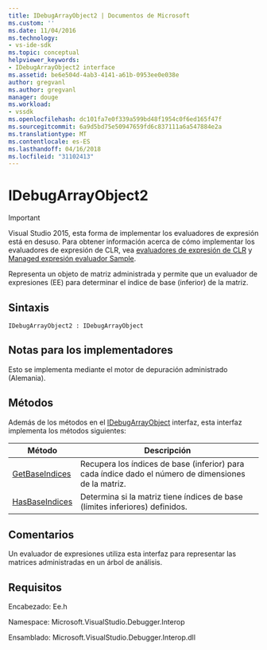 ```yaml
---
title: IDebugArrayObject2 | Documentos de Microsoft
ms.custom: ''
ms.date: 11/04/2016
ms.technology:
- vs-ide-sdk
ms.topic: conceptual
helpviewer_keywords:
- IDebugArrayObject2 interface
ms.assetid: be6e504d-4ab3-4141-a61b-0953ee0e038e
author: gregvanl
ms.author: gregvanl
manager: douge
ms.workload:
- vssdk
ms.openlocfilehash: dc101fa7e0f339a599bd48f1954c0f6ed165f47f
ms.sourcegitcommit: 6a9d5bd75e50947659fd6c837111a6a547884e2a
ms.translationtype: MT
ms.contentlocale: es-ES
ms.lasthandoff: 04/16/2018
ms.locfileid: "31102413"
---
```

# <a name="idebugarrayobject2"></a>IDebugArrayObject2
> [!IMPORTANT]
>  Visual Studio 2015, esta forma de implementar los evaluadores de expresión está en desuso. Para obtener información acerca de cómo implementar los evaluadores de expresión de CLR, vea [evaluadores de expresión de CLR](https://github.com/Microsoft/ConcordExtensibilitySamples/wiki/CLR-Expression-Evaluators) y [Managed expresión evaluador Sample](https://github.com/Microsoft/ConcordExtensibilitySamples/wiki/Managed-Expression-Evaluator-Sample).  
  
 Representa un objeto de matriz administrada y permite que un evaluador de expresiones (EE) para determinar el índice de base (inferior) de la matriz.  
  
## <a name="syntax"></a>Sintaxis  
  
```  
IDebugArrayObject2 : IDebugArrayObject  
```  
  
## <a name="notes-for-implementers"></a>Notas para los implementadores  
 Esto se implementa mediante el motor de depuración administrado (Alemania).  
  
## <a name="methods"></a>Métodos  
 Además de los métodos en el [IDebugArrayObject](../../../extensibility/debugger/reference/idebugarrayobject.md) interfaz, esta interfaz implementa los métodos siguientes:  
  
|Método|Descripción|  
|------------|-----------------|  
|[GetBaseIndices](../../../extensibility/debugger/reference/idebugarrayobject2-getbaseindices.md)|Recupera los índices de base (inferior) para cada índice dado el número de dimensiones de la matriz.|  
|[HasBaseIndices](../../../extensibility/debugger/reference/idebugarrayobject2-hasbaseindices.md)|Determina si la matriz tiene índices de base (límites inferiores) definidos.|  
  
## <a name="remarks"></a>Comentarios  
 Un evaluador de expresiones utiliza esta interfaz para representar las matrices administradas en un árbol de análisis.  
  
## <a name="requirements"></a>Requisitos  
 Encabezado: Ee.h  
  
 Namespace: Microsoft.VisualStudio.Debugger.Interop  
  
 Ensamblado: Microsoft.VisualStudio.Debugger.Interop.dll